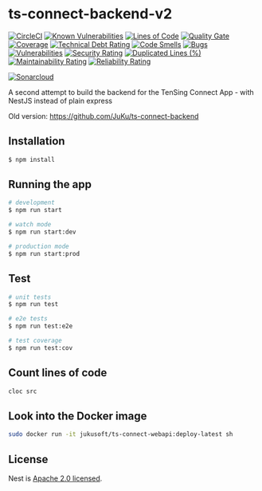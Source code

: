 # ts-connect-backend-v2

[![CircleCI](https://circleci.com/gh/JuKu/ts-connect-backend-v2/tree/master.svg?style=svg)](https://circleci.com/gh/JuKu/ts-connect-backend-v2/tree/master)
[![Known Vulnerabilities](https://snyk.io/test/github/JuKu/ts-connect-backend-v2/badge.svg)](https://snyk.io/test/github/JuKu/ts-connect-backend-v2)
[![Lines of Code](https://sonarcloud.io/api/project_badges/measure?project=JuKu_ts-connect-backend-v2&metric=ncloc)](https://sonarcloud.io/dashboard/index/JuKu_ts-connect-backend-v2)
[![Quality Gate](https://sonarcloud.io/api/project_badges/measure?project=JuKu_ts-connect-backend-v2&metric=alert_status)](https://sonarcloud.io/dashboard/index/JuKu_ts-connect-backend-v2)
[![Coverage](https://sonarcloud.io/api/project_badges/measure?project=JuKu_ts-connect-backend-v2&metric=coverage)](https://sonarcloud.io/dashboard/index/JuKu_ts-connect-backend-v2)
[![Technical Debt Rating](https://sonarcloud.io/api/project_badges/measure?project=JuKu_ts-connect-backend-v2&metric=sqale_index)](https://sonarcloud.io/dashboard/index/JuKu_ts-connect-backend-v2)
[![Code Smells](https://sonarcloud.io/api/project_badges/measure?project=JuKu_ts-connect-backend-v2&metric=code_smells)](https://sonarcloud.io/dashboard/index/JuKu_ts-connect-backend-v2)
[![Bugs](https://sonarcloud.io/api/project_badges/measure?project=JuKu_ts-connect-backend-v2&metric=bugs)](https://sonarcloud.io/dashboard/index/JuKu_ts-connect-backend-v2)
[![Vulnerabilities](https://sonarcloud.io/api/project_badges/measure?project=JuKu_ts-connect-backend-v2&metric=vulnerabilities)](https://sonarcloud.io/dashboard/index/JuKu_ts-connect-backend-v2)
[![Security Rating](https://sonarcloud.io/api/project_badges/measure?project=JuKu_ts-connect-backend-v2&metric=security_rating)](https://sonarcloud.io/dashboard/index/JuKu_ts-connect-backend-v2)
[![Duplicated Lines (%)](https://sonarcloud.io/api/project_badges/measure?project=JuKu_ts-connect-backend-v2&metric=duplicated_lines_density)](https://sonarcloud.io/summary/new_code?id=JuKu_ts-connect-backend-v2)
[![Maintainability Rating](https://sonarcloud.io/api/project_badges/measure?project=JuKu_ts-connect-backend-v2&metric=sqale_rating)](https://sonarcloud.io/summary/new_code?id=JuKu_ts-connect-backend-v2)
[![Reliability Rating](https://sonarcloud.io/api/project_badges/measure?project=JuKu_ts-connect-backend-v2&metric=reliability_rating)](https://sonarcloud.io/summary/new_code?id=JuKu_ts-connect-backend-v2)

[![Sonarcloud](https://sonarcloud.io/api/project_badges/quality_gate?project=JuKu_ts-connect-backend-v2)](https://sonarcloud.io/dashboard?id=JuKu_ts-connect-backend-v2)


A second attempt to build the backend for the TenSing Connect App - with NestJS instead of plain express

Old version: https://github.com/JuKu/ts-connect-backend

## Installation

```bash
$ npm install
```

## Running the app

```bash
# development
$ npm run start

# watch mode
$ npm run start:dev

# production mode
$ npm run start:prod
```

## Test

```bash
# unit tests
$ npm run test

# e2e tests
$ npm run test:e2e

# test coverage
$ npm run test:cov
```

## Count lines of code

```bash
cloc src
```

## Look into the Docker image

```bash
sudo docker run -it jukusoft/ts-connect-webapi:deploy-latest sh
```

## License

Nest is [Apache 2.0 licensed](LICENSE).
